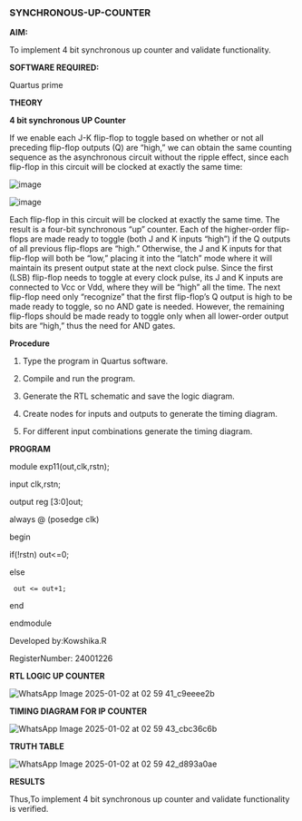 ### SYNCHRONOUS-UP-COUNTER

**AIM:**

To implement 4 bit synchronous up counter and validate functionality.

**SOFTWARE REQUIRED:**

Quartus prime

**THEORY**

**4 bit synchronous UP Counter**

If we enable each J-K flip-flop to toggle based on whether or not all preceding flip-flop outputs (Q) are “high,” we can obtain the same counting sequence as the asynchronous circuit without the ripple effect, since each flip-flop in this circuit will be clocked at exactly the same time:

![image](https://github.com/naavaneetha/SYNCHRONOUS-UP-COUNTER/assets/154305477/d5db3fa0-e413-404c-b80e-b2f39d82e7e8)


![image](https://github.com/naavaneetha/SYNCHRONOUS-UP-COUNTER/assets/154305477/52cb61eb-d04b-442d-810c-31185a68410b)

Each flip-flop in this circuit will be clocked at exactly the same time.
The result is a four-bit synchronous “up” counter. Each of the higher-order flip-flops are made ready to toggle (both J and K inputs “high”) if the Q outputs of all previous flip-flops are “high.”
Otherwise, the J and K inputs for that flip-flop will both be “low,” placing it into the “latch” mode where it will maintain its present output state at the next clock pulse.
Since the first (LSB) flip-flop needs to toggle at every clock pulse, its J and K inputs are connected to Vcc or Vdd, where they will be “high” all the time.
The next flip-flop need only “recognize” that the first flip-flop’s Q output is high to be made ready to toggle, so no AND gate is needed.
However, the remaining flip-flops should be made ready to toggle only when all lower-order output bits are “high,” thus the need for AND gates.

**Procedure**

1. Type the program in Quartus software.

2. Compile and run the program.

3. Generate the RTL schematic and save the logic diagram.

4. Create nodes for inputs and outputs to generate the timing diagram.

5. For different input combinations generate the timing diagram. 
 

**PROGRAM**

module exp11(out,clk,rstn);

input clk,rstn;

output reg [3:0]out;

always @ (posedge clk)

begin

   if(!rstn)
     out<=0;
     
   else 
   
     out <= out+1;
     
end

endmodule


Developed by:Kowshika.R

RegisterNumber: 24001226


**RTL LOGIC UP COUNTER**

![WhatsApp Image 2025-01-02 at 02 59 41_c9eeee2b](https://github.com/user-attachments/assets/4f392c83-b8b8-4280-a154-d13ea5219929)





**TIMING DIAGRAM FOR IP COUNTER**

![WhatsApp Image 2025-01-02 at 02 59 43_cbc36c6b](https://github.com/user-attachments/assets/6244b054-44f0-41bb-b31a-9373979f33b2)




**TRUTH TABLE**

![WhatsApp Image 2025-01-02 at 02 59 42_d893a0ae](https://github.com/user-attachments/assets/84723012-d457-40c5-9e1c-8ef106ed1438)



**RESULTS**

Thus,To implement 4 bit synchronous up counter and validate functionality is verified.
